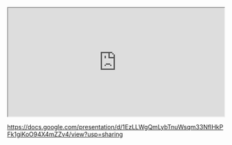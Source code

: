 
<iframe id="if1" width="100%" height="254" style="visibility:visible" src="https://docs.google.com/presentation/d/1EzLLWgQmLybTnuWsqm33NfIHkPFk1giKoO94X4mZZv4/view?usp=sharing"></iframe>

https://docs.google.com/presentation/d/1EzLLWgQmLybTnuWsqm33NfIHkPFk1giKoO94X4mZZv4/view?usp=sharing
